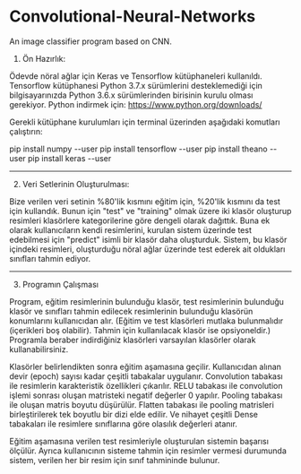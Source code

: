 # Convolutional-Neural-Networks
An image classifier program based on CNN.

1. Ön Hazırlık:

Ödevde nöral ağlar için Keras ve Tensorflow kütüphaneleri kullanıldı. Tensorflow 
kütüphanesi Python 3.7.x sürümlerini desteklemediği için bilgisayarınızda Python 
3.6.x sürümlerinden birisinin kurulu olması gerekiyor. Python indirmek için:
https://www.python.org/downloads/

Gerekli kütüphane kurulumları için terminal üzerinden aşağıdaki komutları çalıştırın:

pip install numpy --user
pip install tensorflow --user
pip install theano --user
pip install keras --user

---------------------------------------------------

2. Veri Setlerinin Oluşturulması:

Bize verilen veri setinin %80'lik kısmını eğitim için, %20'lik kısmını da test için 
kullandık. Bunun için "test" ve "training" olmak üzere iki klasör oluşturup resimleri 
klasörlere kategorilerine göre dengeli olarak dağıttık. Buna ek olarak kullanıcıların
kendi resimlerini, kurulan sistem üzerinde test edebilmesi için "predict" isimli bir
klasör daha oluşturduk. Sistem, bu klasör içindeki resimleri, oluşturduğu nöral ağlar
üzerinde test ederek ait oldukları sınıfları tahmin ediyor.

---------------------------------------------------

3. Programın Çalışması

Program, eğitim resimlerinin bulunduğu klasör, test resimlerinin bulunduğu klasör ve 
sınıfları tahmin edilecek resimlerinin bulunduğu klasörün konumlarını kullanıcıdan alır.
(Eğitim ve test klasörleri mutlaka bulunmalıdır (içerikleri boş olabilir). Tahmin için
kullanılacak klasör ise opsiyoneldir.) Programla beraber indirdiğiniz klasörleri varsayılan
klasörler olarak kullanabilirsiniz.

Klasörler belirlendikten sonra eğitim aşamasına geçilir. Kullanıcıdan alınan devir (epoch)
sayısı kadar çeşitli tabakalar uygulanır. Convolution tabakası ile resimlerin karakteristik 
özellikleri çıkarılır. RELU tabakası ile convolution işlemi sonrası oluşan matristeki negatif
değerler 0 yapılır. Pooling tabakası ile oluşan matris boyutu düşürülür. Flatten tabakası
ile pooling matrisleri birleştirilerek tek boyutlu bir dizi elde edilir. Ve nihayet çeşitli 
Dense tabakaları ile resimlere sınıflarına göre olasılık değerleri atanır.

Eğitim aşamasına verilen test resimleriyle oluşturulan sistemin başarısı ölçülür. Ayrıca
kullanıcının sisteme tahmin için resimler vermesi durumunda sistem, verilen her bir resim 
için sınıf tahmininde bulunur.
